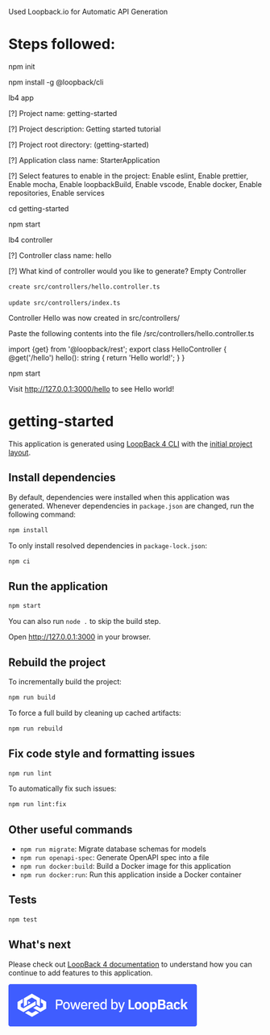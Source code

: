 Used Loopback.io for Automatic API Generation

# Steps followed:

npm init

npm install -g @loopback/cli

lb4 app

[?] Project name: getting-started

[?] Project description: Getting started tutorial

[?] Project root directory: (getting-started)

[?] Application class name: StarterApplication

[?] Select features to enable in the project: Enable eslint, Enable prettier, Enable mocha, Enable loopbackBuild, Enable vscode, Enable docker, Enable repositories, Enable services

cd getting-started

npm start

lb4 controller

[?] Controller class name: hello

[?] What kind of controller would you like to generate? Empty Controller

    create src/controllers/hello.controller.ts
    
    update src/controllers/index.ts

Controller Hello was now created in src/controllers/

Paste the following contents into the file /src/controllers/hello.controller.ts

import {get} from '@loopback/rest';
export class HelloController {
  @get('/hello')
  hello(): string {
    return 'Hello world!';
  }
}

npm start

Visit http://127.0.0.1:3000/hello to see Hello world!

# getting-started

This application is generated using [LoopBack 4 CLI](https://loopback.io/doc/en/lb4/Command-line-interface.html) with the
[initial project layout](https://loopback.io/doc/en/lb4/Loopback-application-layout.html).

## Install dependencies

By default, dependencies were installed when this application was generated.
Whenever dependencies in `package.json` are changed, run the following command:

```sh
npm install
```

To only install resolved dependencies in `package-lock.json`:

```sh
npm ci
```

## Run the application

```sh
npm start
```

You can also run `node .` to skip the build step.

Open http://127.0.0.1:3000 in your browser.

## Rebuild the project

To incrementally build the project:

```sh
npm run build
```

To force a full build by cleaning up cached artifacts:

```sh
npm run rebuild
```

## Fix code style and formatting issues

```sh
npm run lint
```

To automatically fix such issues:

```sh
npm run lint:fix
```

## Other useful commands

- `npm run migrate`: Migrate database schemas for models
- `npm run openapi-spec`: Generate OpenAPI spec into a file
- `npm run docker:build`: Build a Docker image for this application
- `npm run docker:run`: Run this application inside a Docker container

## Tests

```sh
npm test
```

## What's next

Please check out [LoopBack 4 documentation](https://loopback.io/doc/en/lb4/) to
understand how you can continue to add features to this application.

[![LoopBack](https://github.com/loopbackio/loopback-next/raw/master/docs/site/imgs/branding/Powered-by-LoopBack-Badge-(blue)-@2x.png)](http://loopback.io/)
